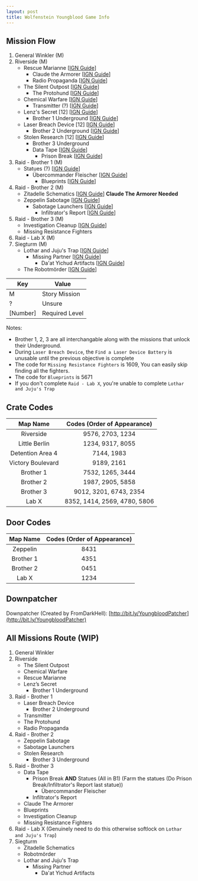 ```yaml
---
layout: post
title: Wolfenstein Youngblood Game Info
---
```

  
## Mission Flow

1. General Winkler (M)
2. Riverside (M)
   - Rescue Marianne [[IGN Guide](https://www.ign.com/wikis/wolfenstein-youngblood/Rescue_Marianne:_Power_Down_Surgery_Room)]
      * Claude the Armorer  [[IGN Guide](https://www.ign.com/wikis/wolfenstein-youngblood/Claude_the_Armorer:_Find_the_Underground)]
      * Radio Propaganda [[IGN Guide](https://www.ign.com/wikis/wolfenstein-youngblood/Radio_Propaganda:_Kill_the_Radio_Operator)]
   - The Silent Outpost [[IGN Guide](https://www.ign.com/wikis/wolfenstein-youngblood/The_Silent_Outpost:_Investigate_the_Outpost)] 
      * The Protohund [[IGN Guide](https://www.ign.com/wikis/wolfenstein-youngblood/The_Protohund:_Find_the_Protohund)]
   - Chemical Warfare [[IGN Guide](https://www.ign.com/wikis/wolfenstein-youngblood/Chemical_Warfare:_Enter_the_Underground)]
      * Transmitter (?) [[IGN Guide](https://www.ign.com/wikis/wolfenstein-youngblood/Transmitter:_Reach_the_Abandoned_Outpost)]
   - Lenz's Secret [12] [[IGN Guide](https://www.ign.com/wikis/wolfenstein-youngblood/Lenz%27s_Secret:_Find_Lenz%27s_Apartment)]
      * Brother 1 Underground [[IGN Guide](https://www.ign.com/wikis/wolfenstein-youngblood/Brother_1_Underground:_Enter_the_Underground)]
   - Laser Breach Device [12] [[IGN Guide](https://www.ign.com/wikis/wolfenstein-youngblood/Laser_Breach_Device:_Find_the_Laser_Breach_Device)]
      * Brother 2 Underground [[IGN Guide](https://www.ign.com/wikis/wolfenstein-youngblood/Brother_2_Underground:_Enter_the_Underground)]
   - Stolen Research [12] [[IGN Guide](https://www.ign.com/wikis/wolfenstein-youngblood/Stolen_Research:_Enter_the_Underground)]
      * Brother 3 Underground
      * Data Tape [[IGN Guide](https://www.ign.com/wikis/wolfenstein-youngblood/Data_Tape:_Find_the_Interrogation_Center)]
         - Prison Break [[IGN Guide](https://www.ign.com/wikis/wolfenstein-youngblood/Break_into_the_Prison_Wing)]
3. Raid - Brother 1 (M) 
   - Statues (?) [[IGN Guide](https://www.ign.com/wikis/wolfenstein-youngblood/Destroy_Hitler_Statues)]
      * Übercommander Fleischer [[IGN Guide](https://www.ign.com/wikis/wolfenstein-youngblood/Ubercommander_Fleischer:_Revisit_the_Hospital)]
         - Blueprints [[IGN Guide](https://www.ign.com/wikis/wolfenstein-youngblood/Blueprints:_Enter_the_Gestapo_Archives)]
4. Raid - Brother 2 (M)
   - Zitadelle Schematics [[IGN Guide](https://www.ign.com/wikis/wolfenstein-youngblood/Zitadelle_Schematics:_Go_to_Brother_2)] **Claude The Armorer Needed**
   - Zeppelin Sabotage [[IGN Guide](https://www.ign.com/wikis/wolfenstein-youngblood/Zeppelin_Sabotage)]
      * Sabotage Launchers [[IGN Guide](https://www.ign.com/wikis/wolfenstein-youngblood/Sabotage_Launchers:_Go_to_Brother_2)]
         - Infiltrator's Report [[IGN Guide](https://www.ign.com/wikis/wolfenstein-youngblood/Infiltrator%27s_Report:_Reach_Brother_1%27s_Prison)]
5. Raid - Brother 3 (M)
   - Investigation Cleanup [[IGN Guide](https://www.ign.com/wikis/wolfenstein-youngblood/Investigation_Cleanup:_Destroy_Investigation_Material)]
   - Missing Resistance Fighters
6. Raid - Lab X (M)
7. Siegturm (M)
   - Lothar and Juju's Trap [[IGN Guide](https://www.ign.com/wikis/wolfenstein-youngblood/Lother_and_Juju%27s_Trap:_Go_to_Lab_X_Underground)]
      * Missing Partner [[IGN Guide](https://www.ign.com/wikis/wolfenstein-youngblood/Missing_Partner:_Find_Fifi_Lacroix)]
         - Da'at Yichud Artifacts [[IGN Guide](https://www.ign.com/wikis/wolfenstein-youngblood/Da%27at_Yichud_Artifacts:_Steal_the_Da%27at_Yichud_Artifacts)]
   - The Robotmörder [[IGN Guide](https://www.ign.com/wikis/wolfenstein-youngblood/The_Robotermorder:_Search_for_the_Robotermorder)]

| Key      | Value          |
|----------|----------------|
| M        | Story Mission  |
| ?        | Unsure         |
| [Number] | Required Level |

Notes:
*  Brother 1, 2, 3 are all interchangable along with the missions that unlock their Underground.
*  During `Laser Breach Device`, the `Find a Laser Device Battery` is unusable until the previous objective is complete
*  The code for `Missing Resistance Fighters` is 1609, You can easily skip finding all the fighters.
*  The code for `Blueprints` is 5671
*  If you don't complete `Raid - Lab X`, you're unable to complete `Lothar and Juju's Trap`

## Crate Codes

| Map Name          | Codes (Order of Appearance)   |
|:-----------------:|:-----------------------------:|
| Riverside         | 9576, 2703, 1234              |
| Little Berlin     | 1234, 9317, 8055              |
| Detention Area 4  | 7144, 1983                    |
| Victory Boulevard | 9189, 2161                    |
| Brother 1         | 7532, 1265, 3444              |
| Brother 2         | 1987, 2905, 5858              |
| Brother 3         | 9012, 3201, 6743, 2354        |
| Lab X             | 8352, 1414, 2569, 4780, 5806  |

## Door Codes

| Map Name          | Codes (Order of Appearance)   |
|:-----------------:|:-----------------------------:|
| Zeppelin          | 8431                          |
| Brother 1         | 4351                          |
| Brother 2         | 0451                          |
| Lab X             | 1234                          |

## Downpatcher

Downpatcher (Created by FromDarkHell): [http://bit.ly/YoungbloodPatcher](http://bit.ly/YoungbloodPatcher)  

## All Missions Route (WIP)  

1. General Winkler
2. Riverside
   - The Silent Outpost
   - Chemical Warfare 
   - Rescue Marianne
   - Lenz’s Secret
      * Brother 1 Underground
3. Raid - Brother 1
   - Laser Breach Device
      * Brother 2 Underground
   - Transmitter 
   - The Protohund
   - Radio Propaganda
4. Raid - Brother 2
   - Zeppelin Sabotage
   - Sabotage Launchers
   - Stolen Research
      * Brother 3 Underground
5. Raid - Brother 3
   - Data Tape
      * Prison Break **AND** Statues (All in B1) (Farm the statues (Do Prison Break/Infiltrator's Report last statue))
         - Übercommander Fleischer
      * Infiltrator's Report
   - Claude The Armorer
   - Blueprints
   - Investigation Cleanup
   - Missing Resistance Fighters
6. Raid - Lab X (Genuinely need to do this otherwise softlock on `Lothar and Juju's Trap`)
7. Siegturm
   - Zitadelle Schematics 
   - Robotmörder
   - Lothar and Juju's Trap
      * Missing Partner
         - Da'at Yichud Artifacts
